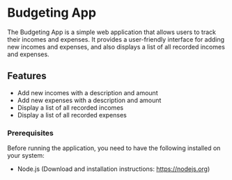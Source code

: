 # Budgeting App

The Budgeting App is a simple web application that allows users to track their incomes and expenses. It provides a user-friendly interface for adding new incomes and expenses, and also displays a list of all recorded incomes and expenses.

## Features

- Add new incomes with a description and amount
- Add new expenses with a description and amount
- Display a list of all recorded incomes
- Display a list of all recorded expenses

### Prerequisites

Before running the application, you need to have the following installed on your system:

- Node.js (Download and installation instructions: https://nodejs.org)

